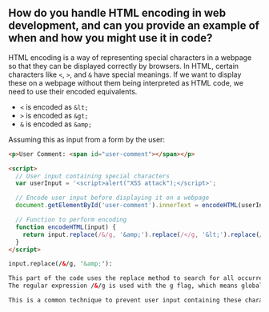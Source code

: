 ## How do you handle HTML encoding in web development, and can you provide an example of when and how you might use it in code?

HTML encoding is a way of representing special characters in a webpage so that they can be displayed correctly by browsers. In HTML, certain characters like `<`, `>`, and `&` have special meanings. If we want to display these on a webpage without them being interpreted as HTML code, we need to use their encoded equivalents.

- `<` is encoded as `&lt;`
- `>` is encoded as `&gt;`
- `&` is encoded as `&amp;`

Assuming this as input from a form by the user:

```html
<p>User Comment: <span id="user-comment"></span></p>

<script>
  // User input containing special characters
  var userInput = '<script>alert("XSS attack");</script>';

  // Encode user input before displaying it on a webpage
  document.getElementById('user-comment').innerText = encodeHTML(userInput);

  // Function to perform encoding
  function encodeHTML(input) {
    return input.replace(/&/g, '&amp;').replace(/</g, '&lt;').replace(/>/g, '&gt;');
  }
</script>

input.replace(/&/g, '&amp;'):

This part of the code uses the replace method to search for all occurrences of the ampersand (&) in the input string (input) and replaces each occurrence with its HTML entity equivalent (&amp;).
The regular expression /&/g is used with the g flag, which means global replacement (replace all occurrences, not just the first one)

This is a common technique to prevent user input containing these characters from being interpreted as HTML and potentially causing security vulnerabilities, such as Cross-Site Scripting (XSS)